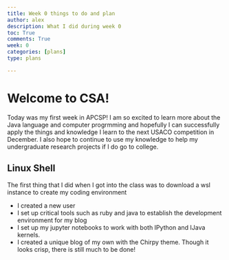 ```yaml
---
title: Week 0 things to do and plan
author: alex
description: What I did during week 0
toc: True
comments: True
week: 0
categories: [plans]
type: plans

---
```


# Welcome to CSA!
Today was my first week in APCSP! I am so excited to learn more about the Java language and computer progrmming and hopefully I can successfully apply the things and knowledge I learn to the next USACO competition in December. I also hope to continue to use my knowledge to help my undergraduate research projects if I do go to college.  

## Linux Shell
The first thing that I did when I got into the class was to download a wsl instance to create my coding environment
 - I created a new user
 - I set up critical tools such as ruby and java to establish the development environment for my blog
 - I set up my jupyter notebooks to work with both IPython and IJava kernels.
 - I created a unique blog of my own with the Chirpy theme. Though it looks crisp, there is still much to be done!
